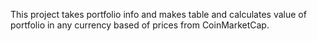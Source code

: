 This project takes portfolio info and makes table and calculates 
value of portfolio in any currency based of prices from CoinMarketCap.